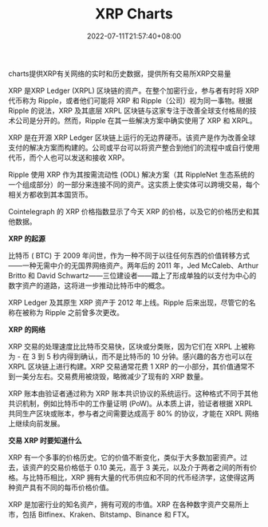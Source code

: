 ﻿---
weight: 
title: "XRP Charts"
description: "XRP charts提供XRP有关网络的实时和历史数据，提供所有交易所XRP交易量"
date: 2022-07-11T21:57:40+08:00
lastmod: 2022-07-11T16:45:40+08:00
draft: false
authors: ["yangsi"]
featuredImage: "xrp-charts.png"
link: "https://xrpcharts.ripple.com/#/graph   https://cointelegraph.com/xrp-price-index"
tags: ["区块链浏览器","XRP Charts"]
categories: ["navigation"]
navigation: ["区块链浏览器"]
lightgallery: true
toc: true
pinned: false
recommend: false
recommend1: false
---

charts提供XRP有关网络的实时和历史数据，提供所有交易所XRP交易量

XRP 是XRP Ledger (XRPL) 区块链的资产。在整个加密行业，参与者有时将 XRP 代币称为 Ripple，或者他们可能将 XRP 和 Ripple（公司）视为同一事物。根据 Ripple 的说法，XRP 及其底层 XRPL 区块链与这家专注于改善全球支付格局的技术公司是分开的。然而，Ripple 在其一些解决方案中确实使用了 XRP 和 XRPL。

XRP 是在开源 XRP Ledger 区块链上运行的无边界硬币。该资产是作为改善全球支付的解决方案而构建的。公司或平台可以将资产整合到他们的流程中或自行使用代币，而个人也可以发送和接收 XRP。 

Ripple 使用 XRP 作为其按需流动性 (ODL) 解决方案（其 RippleNet 生态系统的一个组成部分）的一部分来连接不同的资产。这实质上使实体可以跨境交易，每个相关方都收到其本国货币。 

Cointelegraph 的 XRP 价格指数显示了今天 XRP 的价格，以及它的价格历史和其他数据。

**XRP 的起源**

比特币 ( BTC) 于 2009 年问世，作为一种不同于以往任何东西的价值转移方式——一种无需中介的无国界网络资产。两年后的 2011 年，Jed McCaleb、Arthur Britto 和 David Schwartz——三位建设者——踏上了形成单独的以支付为中心的数字资产的道路，这将进一步推动比特币中的概念。

XRP Ledger 及其原生 XRP 资产于 2012 年上线。Ripple 后来出现，尽管它的名称在被称为 Ripple 之前曾多次更改。

**XRP 的网络**

XRP 交易的处理速度比比特币交易快，区块或分类账，因为它们在 XRPL 上被称为 - 在 3 到 5 秒内得到确认，而不是比特币的 10 分钟。感兴趣的各方也可以在 XRPL 区块链上进行构建。XRP 交易通常花费 1 XRP 的一小部分，其价值通常不到一美分左右。交易费用被烧毁，略微减少了现有的 XRP 数量。

XRP 账本由验证者通过称为 XRP 账本共识协议的系统运行。这种格式不同于其他共识机制，例如比特币中的工作量证明 (PoW)。从本质上讲，验证者根据 XRPL 共同生产区块或账本，参与者之间需要达成高于 80% 的协议，才能在 XRPL 网络上继续向前发展。

**交易 XRP 时要知道什么**

XRP 有一个多事的价格历史。它的价值不断变化，类似于大多数加密资产。过去，该资产的交易价格低于 0.10 美元，高于 3 美元，以及介于两者之间的所有价格。与比特币相比，XRP 拥有大量的代币供应和不同的代币经济学，这使得这两种资产具有不同的每币价格价值。 

XRP 是加密行业的知名资产，拥有可观的市值。XRP 在各种数字资产交易所上市，包括 Bitfinex、Kraken、Bitstamp、Binance 和 FTX。